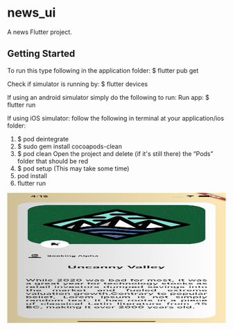 # news_ui

A news Flutter project.

## Getting Started

To run this type following in the application folder:
$ flutter pub get

Check if simulator is running by:
$ flutter devices

If using an android simulator simply do the following to run:
Run app:
$ flutter run

If using iOS simulator:
follow the following in terminal at your application/ios folder:

1) $ pod deintegrate
2) $ sudo gem install cocoapods-clean
3) $ pod clean
   Open the project and delete (if it's still there) the “Pods” folder that should be red
4) $ pod setup 
  (This may take some time)
5) pod install
6) flutter run

<img src="https://github.com/shaunkani007/flutter-basic-news-ui/blob/main/ex1.png" width="600" height="300">

